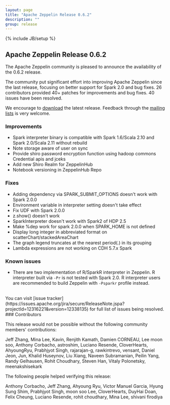 ```yaml
---
layout: page
title: "Apache Zeppelin Release 0.6.2"
description: ""
group: release
---
```

<!--
Licensed under the Apache License, Version 2.0 (the "License");
you may not use this file except in compliance with the License.
You may obtain a copy of the License at

http://www.apache.org/licenses/LICENSE-2.0

Unless required by applicable law or agreed to in writing, software
distributed under the License is distributed on an "AS IS" BASIS,
WITHOUT WARRANTIES OR CONDITIONS OF ANY KIND, either express or implied.
See the License for the specific language governing permissions and
limitations under the License.
-->
{% include JB/setup %}

## Apache Zeppelin Release 0.6.2

The Apache Zeppelin community is pleased to announce the availability of the 0.6.2 release.

The community put significant effort into improving Apache Zeppelin since the last release, focusing on better support for Spark 2.0 and bug fixes.
26 contributors provided 40+ patches for improvements and bug fixes.
40 issues have been resolved.

We encourage to [download](../../download.html) the latest release. Feedback through the [mailing lists](../../community.html) is very welcome.

### Improvements
   * Spark interpreter binary is compatible with Spark 1.6/Scala 2.10 and Spark 2.0/Scala 2.11 without rebuild
   * Note storage aware of user on sync
   * Provide shiro password encryption function using hadoop commons Credential apis and jceks
   * Add new Shiro Realm for ZeppelinHub
   * Notebook versioning in ZeppelinHub Repo

### Fixes
   * Adding dependency via SPARK\_SUBMIT\_OPTIONS doesn't work with Spark 2.0.0
   * Environment variable in interpreter setting doesn't take effect
   * Fix UDF with Spark 2.0.0
   * z.show() doesn't work
   * SparkInterpreter doesn't work with Spark2 of HDP 2.5
   * Make %dep work for spark 2.0.0 when SPARK_HOME is not defined
   * Display long integer in abbreviated format on scatterChart/stackedAreaChart
   * The graph legend truncates at the nearest period(.) in its grouping
   * Lambda expressions are not working on CDH 5.7.x Spark

### Known issues
   * There are two implementation of R/SparkR interpreter in Zeppelin. R interpreter built via `-Pr` is not tested with Spark 2.0. R interpreter users are recommended to build Zeppelin with `-Psparkr` profile instead.

<br />
You can visit [issue tracker](https://issues.apache.org/jira/secure/ReleaseNote.jspa?projectId=12316221&version=12338135) for full list of issues being resolved.


<br />
### Contributors

This release would not be possible without the following community members' contributions:

Jeff Zhang, Mina Lee, Kavin, Renjith Kamath, Damien CORNEAU, Lee moon soo, Anthony Corbacho, astroshim, Luciano Resende, CloverHearts, AhyoungRyu, Prabhjyot Singh, rajarajan-g, rawkintrevo, vensant, Daniel Jeon, Jun, Khalid Huseynov, Liu Xiang, Naveen Subramanian, Peilin Yang, Randy Gelhausen, Rohit Choudhary, Steven Han, Vitaly Polonetsky, meenakshisekark

The following people helped verifying this release:

Anthony Corbacho, Jeff Zhang, Ahyoung Ryu, Victor Manuel Garcia, Hyung Sung Shim, Prabhjyot Singh, moon soo Lee, CloverHearts, DuyHai Doan, Felix Cheung, Luciano Resende, rohit choudhary, Mina Lee, shivani firodiya

